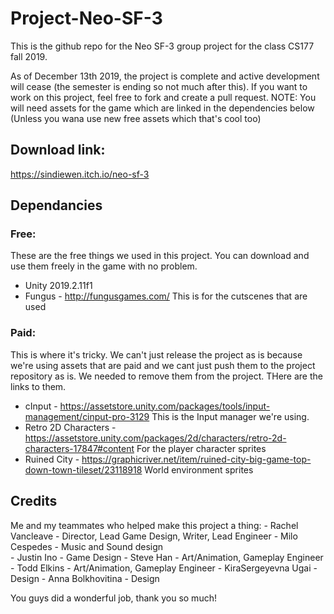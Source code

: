 # Project-Neo-SF-3
This is the github repo for the Neo SF-3 group project for the class CS177 fall 2019. 

As of December 13th 2019, the project is complete and active development will cease (the semester is ending so not much after this). If you want to work on this project, feel free to fork and create a pull request. NOTE: You will need assets for the game which are linked in the dependencies below (Unless you wana use new free assets which that's cool too)

## Download link:
https://sindiewen.itch.io/neo-sf-3

## Dependancies
### Free:
These are the free things we used in this project. You can download and use them freely in the game with no problem.
- Unity 2019.2.11f1
- Fungus - http://fungusgames.com/
This is for the cutscenes that are used

### Paid:
This is where it's tricky. We can't just release the project as is because we're using assets that are paid and we cant just push them to the project repository as is. We needed to remove them from the project. THere are the links to them.
- cInput - https://assetstore.unity.com/packages/tools/input-management/cinput-pro-3129
This is the Input manager we're using.
- Retro 2D Characters - https://assetstore.unity.com/packages/2d/characters/retro-2d-characters-17847#content
For the player character sprites
- Ruined City - https://graphicriver.net/item/ruined-city-big-game-top-down-town-tileset/23118918
World environment sprites


## Credits
Me and my teammates who helped make this project a thing:
    - Rachel Vancleave - Director, Lead Game Design, Writer, Lead Engineer
    - Milo Cespedes - Music and Sound design                         
    - Justin Ino - Game Design
    - Steve Han - Art/Animation, Gameplay Engineer
    - Todd Elkins  - Art/Animation, Gameplay Engineer
    - KiraSergeyevna Ugai - Design
    - Anna Bolkhovitina - Design

You guys did a wonderful job, thank you so much!